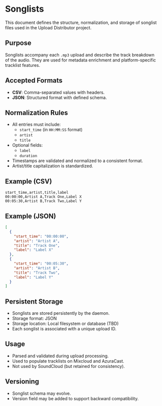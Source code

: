 # Songlists

This document defines the structure, normalization, and storage of songlist files used in the Upload Distributor project.

## Purpose

Songlists accompany each `.mp3` upload and describe the track breakdown of the audio. They are used for metadata enrichment and platform-specific tracklist features.

## Accepted Formats

- **CSV**: Comma-separated values with headers.
- **JSON**: Structured format with defined schema.

## Normalization Rules

- All entries must include:
  - `start_time` (in `HH:MM:SS` format)
  - `artist`
  - `title`
- Optional fields:
  - `label`
  - `duration`
- Timestamps are validated and normalized to a consistent format.
- Artist/title capitalization is standardized.

## Example (CSV)

```csv
start_time,artist,title,label
00:00:00,Artist A,Track One,Label X
00:05:30,Artist B,Track Two,Label Y
```

## Example (JSON)

```json
[
  {
    "start_time": "00:00:00",
    "artist": "Artist A",
    "title": "Track One",
    "label": "Label X"
  },
  {
    "start_time": "00:05:30",
    "artist": "Artist B",
    "title": "Track Two",
    "label": "Label Y"
  }
]
```

## Persistent Storage

- Songlists are stored persistently by the daemon.
- Storage format: JSON
- Storage location: Local filesystem or database (TBD)
- Each songlist is associated with a unique upload ID.

## Usage

- Parsed and validated during upload processing.
- Used to populate tracklists on Mixcloud and AzuraCast.
- Not used by SoundCloud (but retained for consistency).

## Versioning

- Songlist schema may evolve.
- Version field may be added to support backward compatibility.
